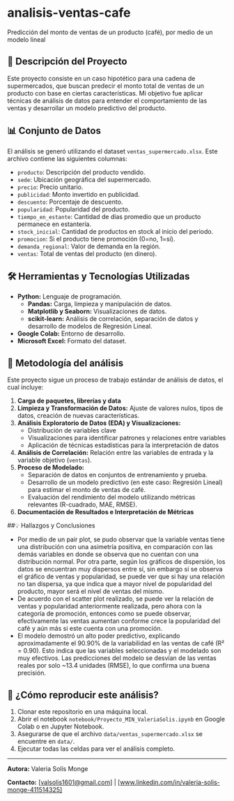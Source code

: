 # analisis-ventas-cafe
Predicción del monto de ventas de un producto (café), por medio de un modelo lineal

## 📝 Descripción del Proyecto
Este proyecto consiste en un caso hipotético para una cadena de supermercados, que buscan predecir el monto total de ventas de un producto con base en ciertas características. Mi objetivo fue aplicar técnicas de análisis de datos para entender el comportamiento de las ventas y desarrollar un modelo predictivo del producto.

## 📊 Conjunto de Datos
El análisis se generó utilizando el dataset `ventas_supermercado.xlsx`. Este archivo contiene las siguientes columnas:
- `producto`: Descripción del producto vendido.
- `sede`: Ubicación geográfica del supermercado.
- `precio`: Precio unitario.
- `publicidad`: Monto invertido en publicidad.
- `descuento`: Porcentaje de descuento.
- `popularidad`: Popularidad del producto.
- `tiempo_en_estante`: Cantidad de días promedio que un producto permanece en estantería.
- `stock_inicial`: Cantidad de productos en stock al inicio del periodo.
- `promocion`: Si el producto tiene promoción (0=no, 1=sí).
- `demanda_regional`: Valor de demanda en la región.
- `ventas`: Total de ventas del producto (en dinero). 

## 🛠️ Herramientas y Tecnologías Utilizadas
- **Python:** Lenguaje de programación.
    - **Pandas:** Carga, limpieza y manipulación de datos.
    - **Matplotlib y Seaborn:** Visualizaciones de datos.
    - **scikit-learn:** Análisis de correlación, separación de datos y desarrollo de modelos de Regresión Lineal.
- **Google Colab:** Entorno de desarrollo.
- **Microsoft Excel:** Formato del dataset.

## 🚀 Metodología del análisis
Este proyecto sigue un proceso de trabajo estándar de análisis de datos, el cual incluye:
1.  **Carga de paquetes, librerías y data**  
2.  **Limpieza y Transformación de Datos:** Ajuste de valores nulos, tipos de datos, creación de nuevas características. 
3.  **Análisis Exploratorio de Datos (EDA) y Visualizaciones:**
    * Distribución de variables clave
    * Visualizaciones para identificar patrones y relaciones entre variables
    * Aplicación de técnicas estadísticas para la interpretación de datos
4.  **Análisis de Correlación:** Relación entre las variables de entrada y la variable objetivo (`ventas`). 
5.  **Proceso de Modelado:**
    * Separación de datos en conjuntos de entrenamiento y prueba.
    * Desarrollo de un modelo predictivo (en este caso: Regresión Lineal) para estimar el monto de ventas de café.
    * Evaluación del rendimiento del modelo utilizando métricas relevantes (R-cuadrado, MAE, RMSE).
6.  **Documentación de Resultados e Interpretación de Métricas** 

##💡 Hallazgos y Conclusiones
* Por medio de un pair plot, se pudo observar que la variable ventas tiene una distribución con una asimetría positiva, en comparación con las demás variables en donde se observa que no cuentan con una distribución normal. Por otra parte, según los gráficos de dispersión, los datos se encuentran muy dispersos entre sí, sin embargo si se observa el gráfico de ventas y popularidad, se puede ver que si hay una relación no tan dispersa, ya que indica que a mayor nivel de popularidad del producto, mayor será el nivel de ventas del mismo.
* De acuerdo con el scatter plot realizado, se puede ver la relación de ventas y popularidad anteriormente realizada, pero ahora con la categoría de promoción, entonces como se puede observar, efectivamente las ventas aumentan conforme crece la popularidad del café y aún más si este cuenta con una promoción.
* El modelo demostró un alto poder predictivo, explicando aproximadamente el 90.90% de la variabilidad en las ventas de café (R² = 0.90). Esto indica que las variables seleccionadas y el modelado son muy efectivos. Las predicciones del modelo se desvían de las ventas reales por solo ~13.4 unidades (RMSE), lo que confirma una buena precisión.

## 🚀 ¿Cómo reproducir este análisis?
1.  Clonar este repositorio en una máquina local.
2.  Abrir el notebook `notebook/Proyecto_MIN_ValeriaSolis.ipynb` en Google Colab o en Jupyter Notebook.
3.  Asegurarse de que el archivo `data/ventas_supermercado.xlsx` se encuentre en `data/`.
4.  Ejecutar todas las celdas para ver el análisis completo.


---
**Autora:** Valeria Solís Monge

**Contacto:** [valsolis1601@gmail.com] | [www.linkedin.com/in/valeria-solis-monge-411514325]


